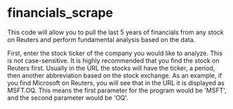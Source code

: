 # financials_scrape

This code will allow you to pull the last 5 years of financials from any stock on Reuters and perform fundamental analysis based on the data.

First, enter the stock ticker of the company you would like to analyze. This is not case-sensitive. It is highly recommended that you find the stock on Reuters first. Usually in the URL the stocks will have the ticker, a period, then another abbreviation based on the stock exchange. As an example, if you find Microsoft on Reuters, you will see that in the URL it is displayed as MSFT.OQ. This means the first parameter for the program would be 'MSFT', and the second parameter would be 'OQ'.
